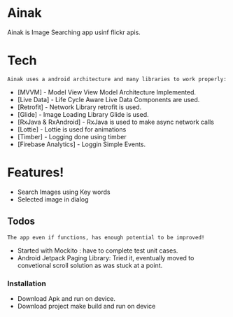 # Ainak

Ainak is Image Searching app usinf flickr apis.

# Tech

    Ainak uses a android architecture and many libraries to work properly:

* [MVVM] - Model View View Model Architecture Implemented.
* [Live Data] - Life Cycle Aware Live Data Components are used.
* [Retrofit] - Network Library retrofit is used.
* [Glide] - Image Loading Library Glide is used.
* [RxJava & RxAndroid] - RxJava is used to make async network calls
* [Lottie] - Lottie is used for animations
* [Timber] - Logging done using timber
* [Firebase Analytics] - Loggin Simple Events.

# Features!

  - Search Images using Key words
  - Selected image in dialog
  

## Todos
    The app even if functions, has enough potential to be improved!
 - Started with Mockito : have to complete test unit cases.
 - Android Jetpack Paging Library: Tried it, eventually moved to convetional scroll solution as was stuck at a point.

### Installation

 - Download Apk and run on device.
 - Download project make build and run on device
